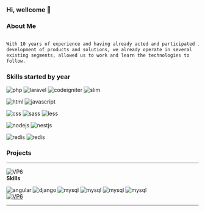 ### Hi, wellcome 👋


### About Me

```html

With 10 years of experience and having already acted and participated in
development of products and solutions, we already operate in several
existing segments, allowed us to work and learn the technologies to
follow.

```

### Skills started by year

![php](https://img.shields.io/badge/PHP-2009-3598db)
![laravel](https://img.shields.io/badge/Laravel-2014-blue)
![codeigniter](https://img.shields.io/badge/Codeigniter-2011-blue)
![slim](https://img.shields.io/badge/Slim-2017-blue)

![html](https://img.shields.io/badge/HTML-2007-3598db)
![javascript](https://img.shields.io/badge/Javascript-2010-3598db)

![css](https://img.shields.io/badge/CSS-2007-3598db)
![sass](https://img.shields.io/badge/SaSS-2017-c350f4)
![less](https://img.shields.io/badge/LeSS-2018-c350f4)

![nodejs](https://img.shields.io/badge/NodeJS-2018-3598db)
![nestjs](https://img.shields.io/badge/NestJS-2019-DA234C)

![redis](https://img.shields.io/badge/redis-3--years-d82c20)
![redis](https://img.shields.io/badge/redis-3--years-d82c20)


### Projects


---
![VP6](https://img.shields.io/badge/ViaSul-★★★★★-1cc419)<br/>
<strong>Skills</strong><br/>

![angular](https://img.shields.io/badge/Angular-v9-red)
![django](https://img.shields.io/badge/Django-v2-blue)
![mysql](https://img.shields.io/badge/MySql-v5-blue)
![mysql](https://img.shields.io/badge/Redis-v5-blue)
![mysql](https://img.shields.io/badge/Kafka-v1-blue)
![mysql](https://img.shields.io/badge/Docker-v1.19-green)
<br/>
<a href="https://viasul.vp6.com.br">![VP6](https://img.shields.io/badge/Link-Project-1cc419) </a>

---



